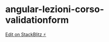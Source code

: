 # angular-lezioni-corso-validationform

[Edit on StackBlitz ⚡️](https://stackblitz.com/edit/angular-lezioni-corso-validationform)